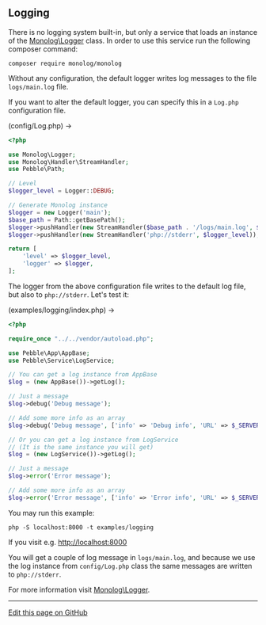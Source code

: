 ## Logging

There is no logging system built-in, but only a service that loads an instance
of the [Monolog\Logger](https://github.com/Seldaek/monolog) class.
In order to use this service run the following composer command:

    composer require monolog/monolog

Without any configuration, the default logger writes log messages 
to the file `logs/main.log` file.

If you want to alter the default logger, you can specify this in 
a `Log.php` configuration file. 

(config/Log.php) -&gt;

~~~php
<?php

use Monolog\Logger;
use Monolog\Handler\StreamHandler;
use Pebble\Path;

// Level
$logger_level = Logger::DEBUG;

// Generate Monolog instance
$logger = new Logger('main');
$base_path = Path::getBasePath();
$logger->pushHandler(new StreamHandler($base_path . '/logs/main.log', $logger_level));
$logger->pushHandler(new StreamHandler('php://stderr', $logger_level));

return [
    'level' => $logger_level,
    'logger' => $logger,
];

~~~

The logger from the above configuration file writes to the default log file, 
but also to `php://stderr`. Let's test it:

(examples/logging/index.php) -&gt;

~~~php
<?php

require_once "../../vendor/autoload.php";

use Pebble\App\AppBase;
use Pebble\Service\LogService;

// You can get a log instance from AppBase
$log = (new AppBase())->getLog();

// Just a message
$log->debug('Debug message');

// Add some more info as an array
$log->debug('Debug message', ['info' => 'Debug info', 'URL' => $_SERVER['REQUEST_URI']]);

// Or you can get a log instance from LogService
// (It is the same instance you will get)
$log = (new LogService())->getLog();

// Just a message
$log->error('Error message');

// Add some more info as an array
$log->error('Error message', ['info' => 'Error info', 'URL' => $_SERVER['REQUEST_URI']]);
~~~

You may run this example:

    php -S localhost:8000 -t examples/logging

If you visit e.g. [http://localhost:8000](http://localhost:8000)

You will get a couple of log message in `logs/main.log`, 
and because we use the log instance from `config/Log.php` class 
the same messages are written to `php://stderr`.

For more information visit [Monolog\Logger](https://github.com/Seldaek/monolog).

<hr /><a href='https://github.com/diversen/pebble-framework-docs/blob/main/src-docs/300-Logging.md'>Edit this page on GitHub</a>